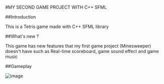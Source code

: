 #MY SECOND GAME PROJECT WITH C++ SFML

##Introduction

This is a Tetris game made with C++ SFML library

##What's new ?

This game has new features that my first game project (Minesweeper) doesn't have such as Real-time scoreboard, game sound effect and game music

##Gameplay

![image](https://user-images.githubusercontent.com/86908083/150412574-821529fd-d10e-42f1-9445-184f36a88c96.png)
